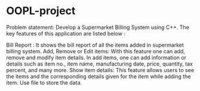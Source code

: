 # OOPL-project
Problem statement:
Develop a Supermarket Billing System using C++. The key features of this application are listed below :

Bill Report : It shows the bill report of all the items added in supermarket billing system. 
Add, Remove or Edit items: With this feature one can add, remove and modify item details. In add items, one can add information or details such as item no., item name, manufacturing date, price, quantity, tax percent, and many more.
Show item details: This feature allows users to see the items and the corresponding details given for the item while adding the item.
Use file to store the data.
